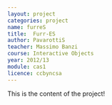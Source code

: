 ```yaml
---
layout: project
categories: project
name: furreS
title:  Furr-ES
author: PavarottiS
teacher: Massimo Banzi
course: Interactive Objects
year: 2012/13
module: cas1
licence: ccbyncsa
---
```

This is the content of the project!